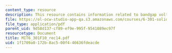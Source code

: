 ```yaml
---
content_type: resource
description: This resource contains information related to bandgap voltage.
file: https://ol-ocw-studio-app-qa.s3.amazonaws.com/courses/6-301-solid-state-circuits-fall-2010/1f1709a0172b8ac500f446636fdeacde_MIT6_301F10_rec14.pdf
file_type: application/pdf
parent_uid: 9d58d137-cf89-ef9e-995f-9541089ec97f
resourcetype: Document
title: MIT6_301F10_rec14.pdf
uid: 1f1709a0-172b-8ac5-00f4-46636fdeacde
---
```

